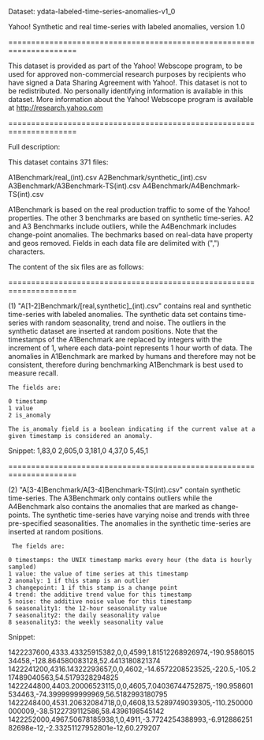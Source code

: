 Dataset: ydata-labeled-time-series-anomalies-v1_0

Yahoo! Synthetic and real time-series with labeled anomalies, version 1.0

=====================================================================

This dataset is provided as part of the Yahoo! Webscope program, to be
used for approved non-commercial research purposes by recipients who 
have signed a Data Sharing Agreement with Yahoo!. This dataset is not
to be redistributed. No personally identifying information is available
in this dataset. More information about the Yahoo! Webscope program is
available at http://research.yahoo.com

=====================================================================

Full description:

This dataset contains 371 files:

A1Benchmark/real_(int).csv
A2Benchmark/synthetic_(int).csv
A3Benchmark/A3Benchmark-TS(int).csv
A4Benchmark/A4Benchmark-TS(int).csv

A1Benchmark is based on the real production traffic to some of the Yahoo! properties.
The other 3 benchmarks are based on synthetic time-series. A2 and A3 Benchmarks include outliers,
while the A4Benchmark includes change-point anomalies. The bechmarks based on real-data have property
and geos removed. Fields in each data file are delimited with (",") characters.

The content of the six files are as follows:

=====================================================================

(1) "A[1-2]Benchmark/[real,synthetic]_(int).csv" contains real and synthetic time-series with labeled anomalies. The synthetic data set contains time-series with random seasonality, trend and noise. The outliers in the  synthetic dataset are inserted at random positions. Note that the timestamps of the A1Benchmark are replaced by  integers with the increment of 1, where each data-point represents 1 hour worth of data. The anomalies in A1Benchmark  are marked by humans and therefore may not be consistent, therefore during benchmarking A1Benchmark is best used to measure  recall.

    The fields are:
    
    0 timestamp
    1 value
    2 is_anomaly
    
    The is_anomaly field is a boolean indicating if the current value at a given timestamp is considered an anomaly.

Snippet:
  1,83,0
  2,605,0
  3,181,0
  4,37,0
  5,45,1

=====================================================================

(2) "A[3-4]Benchmark/A[3-4]Benchmark-TS(int).csv" contain synthetic time-series.  The A3Benchmark only contains outliers while the A4Benchmark also contains the anomalies  that are marked as change-points. The synthetic time-series have varying noise and trends  with three pre-specified seasonalities. The anomalies in the synthetic time-series are inserted at random positions.

     The fields are:

    0 timestamps: the UNIX timestamp marks every hour (the data is hourly sampled)
    1 value: the value of time series at this timestamp
    2 anomaly: 1 if this stamp is an outlier
    3 changepoint: 1 if this stamp is a change point
    4 trend: the additive trend value for this timestamp 
    5 noise: the additive noise value for this timestamp
    6 seasonality1: the 12-hour seasonality value
    7 seasonality2: the daily seasonality value
    8 seasonality3: the weekly seasonality value
   
Snippet:

1422237600,4333.43325915382,0,0,4599,1.81512268926974,-190.958601534458,-128.864580083128,52.4413180821374
1422241200,4316.14322293657,0,0,4602,-14.6572208523525,-220.5,-105.217489040563,54.5179328294825
1422244800,4403.20006523115,0,0,4605,7.04036744752875,-190.958601534463,-74.3999999999969,56.5182993180795
1422248400,4531.20632084718,0,0,4608,13.5289749039305,-110.250000000009,-38.5122739112586,58.4396198545142
1422252000,4967.50678185938,1,0,4911,-3.7724254388993,-6.91288625182698e-12,-2.33251127952801e-12,60.279207

